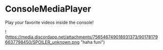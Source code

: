 # ConsoleMediaPlayer
Play your favorite videos inside the console!

!(https://media.discordapp.net/attachments/756546749018931373/901781796637798450/SPOILER_unknown.png "haha funi")
